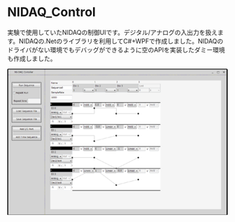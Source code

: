 NIDAQ_Control
=============

実験で使用していたNIDAQの制御UIです。デジタル/アナログの入出力を扱えます。NIDAQの.Netのライブラリを利用してC#+WPFで作成しました。NIDAQのドライバがない環境でもデバッグができるように空のAPIを実装したダミー環境も作成しました。

![デモ](nidaq.png)
